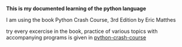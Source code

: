 **This is my documented learning of the python language**

I am using the book Python Crash Course, 3rd Edition by Eric Matthes

try every excercise in the book, practice of various topics with accompanying programs is given in [python-crash-course](/python-crash-course)